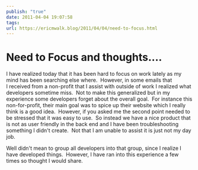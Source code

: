 ```yaml
---
publish: "true"
date: 2011-04-04 19:07:58
tags: 
url: https://ericmwalk.blog/2011/04/04/need-to-focus.html
---
```


# Need to Focus and thoughts....

I have realized today that it has been hard to focus on work lately as my mind has been searching else where.  However, in some emails that I received from a non-profit that I assist with outside of work I realized what developers sometime miss.  Not to make this generalized but in my experience some developers forget about the overall goal.  For instance this non-for-profit, their main goal was to spice up their website which I really think is a good idea.  However, if you asked me the second point needed to be stressed that it was easy to use.  So instead we have a nice product that is not as user friendly in the back end and I have been troubleshooting something I didn't create.  Not that I am unable to assist it is just not my day job.

Well didn't mean to group all developers into that group, since I realize I have developed things.  However, I have ran into this experience a few times so thought I would share.
